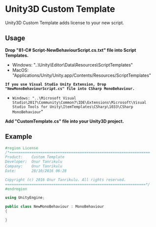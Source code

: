 # Unity3D Custom Template
Unity3D Custom Template adds license to your new script.

## Usage
**Drop "81-C# Script-NewBehaviourScript.cs.txt" file into Script Templates.**
* Windows: "..\Unity\Editor\Data\Resources\ScriptTemplates"
* MacOS: "Applications/Unity/Unity.app/Contents/Resources/ScriptTemplates"

**`If you use Visual Studio Unity Extension, Drop "NewMonoBehaviourScript.cs" file into CSharp MonoBehaviour.`**
* `Windows: "..\Microsoft Visual Studio\2017\Community\Common7\IDE\Extensions\Microsoft\Visual Studio Tools for Unity\ItemTemplates\CSharp\1033\CSharp MonoBehaviour`"

**Add "CustomTemplate.cs" file into your Unity3D project.**

## Example
```cs
#region License
/*================================================================
Product:    Custom Template
Developer:  Onur Tanrıkulu
Company:    Onur Tanrikulu
Date:       28/10/2016 06:28

Copyright (c) 2016 Onur Tanrikulu. All rights reserved.
================================================================*/
#endregion

using UnityEngine;

public class NewMonoBehaviour : MonoBehaviour
{

}
```
